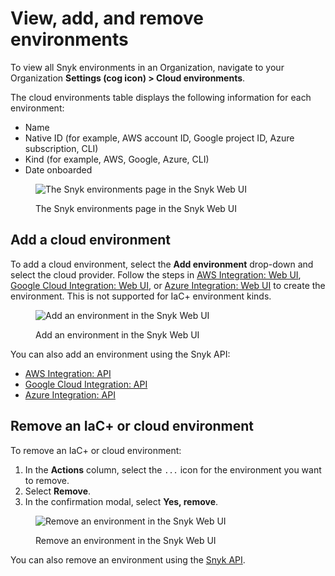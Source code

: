 # View, add, and remove environments

To view all Snyk environments in an Organization, navigate to your Organization **Settings (cog icon) > Cloud environments**.

The cloud environments table displays the following information for each environment:

* Name
* Native ID (for example, AWS account ID, Google project ID, Azure subscription, CLI)
* Kind (for example, AWS, Google, Azure, CLI)
* Date onboarded

<figure><img src="../../../../.gitbook/assets/snyk-cloud-environments-page.png" alt="The Snyk environments page in the Snyk Web UI"><figcaption><p>The Snyk environments page in the Snyk Web UI</p></figcaption></figure>

## Add a cloud environment

To add a cloud environment, select the **Add environment** drop-down and select the cloud provider. Follow the steps in [AWS Integration: Web UI](../../../../integrations/cloud-platforms-integrations/aws-integration/aws-integration-web-ui/), [Google Cloud Integration: Web UI](../../../../integrations/cloud-platforms-integrations/google-cloud-integration/google-cloud-integration-web-ui/), or [Azure Integration: Web UI](../../../../integrations/cloud-platforms-integrations/azure-integration-for-cloud-configurations/azure-integration-web-ui/) to create the environment. This is not supported for IaC+ environment kinds.

<figure><img src="../../../../.gitbook/assets/snyk-cloud-environments-page-add-env.png" alt="Add an environment in the Snyk Web UI"><figcaption><p>Add an environment in the Snyk Web UI</p></figcaption></figure>

You can also add an environment using the Snyk API:

* [AWS Integration: API](../../../../integrations/cloud-platforms-integrations/aws-integration/snyk-cloud-for-aws-api/)
* [Google Cloud Integration: API](../../../../integrations/cloud-platforms-integrations/google-cloud-integration/google-cloud-integration-api/)
* [Azure Integration: API](../../../../integrations/cloud-platforms-integrations/azure-integration-for-cloud-configurations/snyk-cloud-for-azure-api/)

## Remove an IaC+ or cloud environment

To remove an IaC+ or cloud environment:

1. In the **Actions** column, select the `...` icon for the environment you want to remove.
2. Select **Remove**.
3. In the confirmation modal, select **Yes, remove**.

<figure><img src="../../../../.gitbook/assets/snyk-cloud-remove-env-ui.png" alt="Remove an environment in the Snyk Web UI"><figcaption><p>Remove an environment in the Snyk Web UI</p></figcaption></figure>

You can also remove an environment using the [Snyk API](remove-a-snyk-cloud-environment.md#api).
